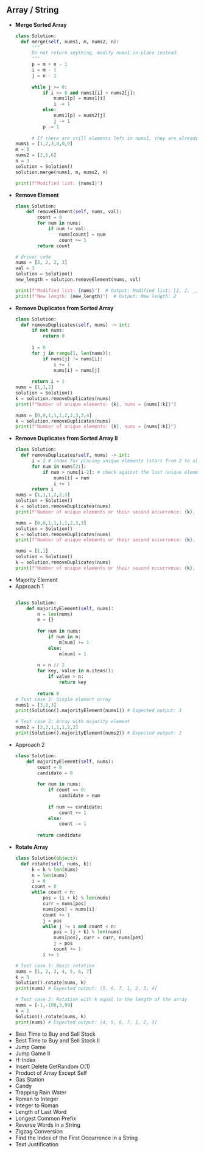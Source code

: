 

<h2>Array / String</h2>
<ul>
  <li><b>Merge Sorted Array</b></li>
  
  ```python
  class Solution:
    def merge(self, nums1, m, nums2, n):
        """
        Do not return anything, modify nums1 in-place instead.
        """
        p = m + n - 1
        i = m - 1
        j = n - 1
        
        while j >= 0:
            if i >= 0 and nums1[i] > nums2[j]:
                nums1[p] = nums1[i]
                i -= 1
            else:
                nums1[p] = nums2[j]
                j -= 1
            p -= 1
        
        # If there are still elements left in nums1, they are already in the correct place
nums1 = [1,2,3,0,0,0]
m = 3
nums2 = [2,5,6]
n = 3
solution = Solution()
solution.merge(nums1, m, nums2, n)

print(f"Modified list: {nums1}")

  ```
  <li><b>Remove Element</b></li>

```python
class Solution:
    def removeElement(self, nums, val):
        count = 0
        for num in nums:
            if num != val:
                nums[count] = num
                count += 1
        return count

# driver code
nums = [3, 2, 2, 3]
val = 3
solution = Solution()
new_length = solution.removeElement(nums, val)

print(f"Modified list: {nums}")  # Output: Modified list: [2, 2, _, _]
print(f"New length: {new_length}")  # Output: New length: 2
```

  <li><b>Remove Duplicates from Sorted Array</b></li>
  
  ```python
  class Solution:
    def removeDuplicates(self, nums) -> int:
        if not nums:
            return 0
        
        i = 0
        for j in range(1, len(nums)):
            if nums[j] != nums[i]:
                i += 1
                nums[i] = nums[j]
        
        return i + 1
nums = [1,1,2]
solution = Solution()
k = solution.removeDuplicates(nums)
print(f"Number of unique elements: {k}, nums = {nums[:k]}")

nums = [0,0,1,1,1,2,2,3,3,4]
k = solution.removeDuplicates(nums)
print(f"Number of unique elements: {k}, nums = {nums[:k]}")


  ```
  <li><b>Remove Duplicates from Sorted Array II</b></li>
  
  ```python
class Solution:
    def removeDuplicates(self, nums) -> int:
        i = 2 # index for placing unique elements (start from 2 to allow for 2 duplicates)
        for num in nums[2:]:
            if num > nums[i-2]: # check against the last unique element
                nums[i] = num
                i += 1
        return i
nums = [1,1,1,2,2,3]
solution = Solution()
k = solution.removeDuplicates(nums)
print(f"Number of unique elements or their second occurrence: {k}, nums = {nums[:k]}")

nums = [0,0,1,1,1,1,2,3,3]
solution = Solution()
k = solution.removeDuplicates(nums)
print(f"Number of unique elements or their second occurrence: {k}, nums = {nums[:k]}")

nums = [1,1]
solution = Solution()
k = solution.removeDuplicates(nums)
print(f"Number of unique elements or their second occurrence: {k}, nums = {nums[:k]}")

  ```
  <li>Majority Element</li>
  <li>Approach 1</li>
  
```python

class Solution:
    def majorityElement(self, nums):
        n = len(nums)
        m = {}
        
        for num in nums:
            if num in m:
                m[num] += 1
            else:
                m[num] = 1
        
        n = n // 2
        for key, value in m.items():
            if value > n:
                return key
        
        return 0
# Test case 1: Single element array
nums1 = [3,2,3]
print(Solution().majorityElement(nums1)) # Expected output: 3

# Test case 2: Array with majority element
nums2 = [2,2,1,1,1,2,2]
print(Solution().majorityElement(nums2)) # Expected output: 2

```        

<li>Approach 2</li>

```python
class Solution:
    def majorityElement(self, nums):
        count = 0
        candidate = 0
        
        for num in nums:
            if count == 0:
                candidate = num
            
            if num == candidate:
                count += 1
            else:
                count -= 1
        
        return candidate  
  ```
  <li><b>Rotate Array</b></li>
  
  ```python
  class Solution(object):
    def rotate(self, nums, k):
        k = k % len(nums)
        n = len(nums)
        i = 0
        count = 0
        while count < n:
            pos = (i + k) % len(nums)
            curr = nums[pos]
            nums[pos] = nums[i]
            count += 1
            j = pos
            while j != i and count < n:
                pos = (j + k) % len(nums)
                nums[pos], curr = curr, nums[pos]
                j = pos
                count += 1
            i += 1

# Test case 1: Basic rotation
nums = [1, 2, 3, 4, 5, 6, 7]
k = 3
Solution().rotate(nums, k)
print(nums) # Expected output: [5, 6, 7, 1, 2, 3, 4]

# Test case 2: Rotation with k equal to the length of the array
nums = [-1,-100,3,99]
k = 2
Solution().rotate(nums, k)
print(nums) # Expected output: [4, 5, 6, 7, 1, 2, 3]
  ```
  <li>Best Time to Buy and Sell Stock</li>
  <li>Best Time to Buy and Sell Stock II</li>
  <li>Jump Game</li>
  <li>Jump Game II</li>
  <li>H-Index</li>
  <li>Insert Delete GetRandom O(1)</li>
  <li>Product of Array Except Self</li>
  <li>Gas Station</li>
  <li>Candy</li>
  <li>Trapping Rain Water</li>
  <li>Roman to Integer</li>
  <li>Integer to Roman</li>
  <li>Length of Last Word</li>
  <li>Longest Common Prefix</li>
  <li>Reverse Words in a String</li>
  <li>Zigzag Conversion</li>
  <li>Find the Index of the First Occurrence in a String</li>
  <li>Text Justification</li>
</ul>
